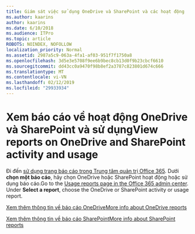 ```yaml
---
title: Giám sát việc sử dụng OneDrive và SharePoint và các hoạt động
ms.author: kaarins
author: kaarins
ms.date: 6/10/2018
ms.audience: ITPro
ms.topic: article
ROBOTS: NOINDEX, NOFOLLOW
localization_priority: Normal
ms.assetid: 2987a5c9-063a-4fa1-af03-951f7f1750a8
ms.openlocfilehash: 3d5e3e5708f9ee6b9bec8cb13d0f9b23cbcf6610
ms.sourcegitcommit: dd43cc0a9470f98b8ef2a3787c823801d674c666
ms.translationtype: MT
ms.contentlocale: vi-VN
ms.lasthandoff: 02/12/2019
ms.locfileid: "29933934"
---
```

# <a name="view-reports-on-onedrive-and-sharepoint-activity-and-usage"></a><span data-ttu-id="3b37c-102">Xem báo cáo về hoạt động OneDrive và SharePoint và sử dụng</span><span class="sxs-lookup"><span data-stu-id="3b37c-102">View reports on OneDrive and SharePoint activity and usage</span></span>

<span data-ttu-id="3b37c-p101">Đi đến [sử dụng trang báo cáo trong Trung tâm quản trị Office 365](https://admin.microsoft.com/AdminPortal/Home). Dưới **chọn một báo cáo**, hãy chọn OneDrive hoặc SharePoint hoạt động hoặc sử dụng báo cáo.</span><span class="sxs-lookup"><span data-stu-id="3b37c-p101">Go to the [Usage reports page in the Office 365 admin center](https://admin.microsoft.com/AdminPortal/Home). Under **Select a report**, choose the OneDrive or SharePoint activity or usage report.</span></span> 
  
[<span data-ttu-id="3b37c-105">Xem thêm thông tin về báo cáo OneDrive</span><span class="sxs-lookup"><span data-stu-id="3b37c-105">More info about OneDrive reports</span></span>](https://go.microsoft.com/fwlink/?linkid=875239)
  
[<span data-ttu-id="3b37c-106">Xem thêm thông tin về báo cáo SharePoint</span><span class="sxs-lookup"><span data-stu-id="3b37c-106">More info about SharePoint reports</span></span>](https://go.microsoft.com/fwlink/?linkid=875240)
  

